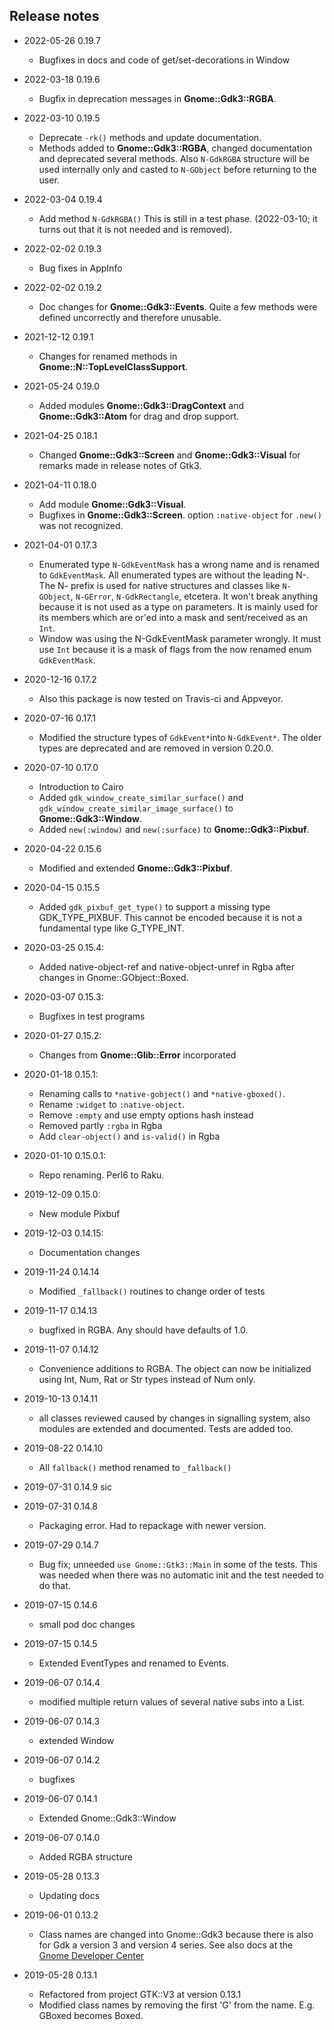 ## Release notes
* 2022-05-26 0.19.7
  * Bugfixes in docs and code of get/set-decorations in Window

* 2022-03-18 0.19.6
  * Bugfix in deprecation messages in **Gnome::Gdk3::RGBA**.

* 2022-03-10 0.19.5
  * Deprecate `-rk()` methods and update documentation.
  * Methods added to **Gnome::Gdk3::RGBA**, changed documentation and deprecated several methods. Also `N-GdkRGBA` structure will be used internally only and casted to `N-GObject` before returning to the user.

* 2022-03-04 0.19.4
  * Add method `N-GdkRGBA()` This is still in a test phase. (2022-03-10; it turns out that it is not needed and is removed).

* 2022-02-02 0.19.3
  * Bug fixes in AppInfo

* 2022-02-02 0.19.2
  * Doc changes for **Gnome::Gdk3::Events**. Quite a few methods were defined uncorrectly and therefore unusable.

* 2021-12-12 0.19.1
  * Changes for renamed methods in **Gnome::N::TopLevelClassSupport**.

* 2021-05-24 0.19.0
  * Added modules **Gnome::Gdk3::DragContext** and **Gnome::Gdk3::Atom** for drag and drop support.

* 2021-04-25 0.18.1
  * Changed  **Gnome::Gdk3::Screen** and **Gnome::Gdk3::Visual** for remarks made in release notes of Gtk3.

* 2021-04-11 0.18.0
  * Add module **Gnome::Gdk3::Visual**.
  * Bugfixes in **Gnome::Gdk3::Screen**. option `:native-object` for `.new()` was not recognized.

* 2021-04-01 0.17.3
  * Enumerated type `N-GdkEventMask` has a wrong name and is renamed to `GdkEventMask`. All enumerated types are without the leading N-. The N- prefix is used for native structures and classes like `N-GObject`, `N-GError`, `N-GdkRectangle`, etcetera. It won't break anything because it is not used as a type on parameters. It is mainly used for its members which are or'ed into a mask and sent/received as an `Int`.
  * Window was using the N-GdkEventMask parameter wrongly. It must use `Int` because it is a mask of flags from the now renamed enum `GdkEventMask`.

* 2020-12-16 0.17.2
  * Also this package is now tested on Travis-ci and Appveyor.

* 2020-07-16 0.17.1
  * Modified the structure types of `GdkEvent*`into `N-GdkEvent*`. The older types are deprecated and are removed in version 0.20.0.

* 2020-07-10 0.17.0
  * Introduction to Cairo
  * Added `gdk_window_create_similar_surface()` and `gdk_window_create_similar_image_surface()` to **Gnome::Gdk3::Window**.
  * Added `new(:window)` and `new(:surface)` to **Gnome::Gdk3::Pixbuf**.

* 2020-04-22 0.15.6
  * Modified and extended **Gnome::Gdk3::Pixbuf**.

* 2020-04-15 0.15.5
  * Added `gdk_pixbuf_get_type()` to support a missing type GDK_TYPE_PIXBUF. This cannot be encoded because it is not a fundamental type like G_TYPE_INT.

* 2020-03-25 0.15.4:
  * Added native-object-ref and native-object-unref in Rgba after changes in Gnome::GObject::Boxed.

* 2020-03-07 0.15.3:
  * Bugfixes in test programs

* 2020-01-27 0.15.2:
  * Changes from **Gnome::Glib::Error** incorporated

* 2020-01-18 0.15.1:
  * Renaming calls to `*native-gobject()` and `*native-gboxed()`.
  * Rename `:widget` to `:native-object`.
  * Remove `:empty` and use empty options hash instead
  * Removed partly `:rgba` in Rgba
  * Add `clear-object()` and `is-valid()` in Rgba

* 2020-01-10 0.15.0.1:
  * Repo renaming. Perl6 to Raku.

* 2019-12-09 0.15.0:
  * New module Pixbuf

* 2019-12-03 0.14.15:
  * Documentation changes

* 2019-11-24 0.14.14
  * Modified `_fallback()` routines to change order of tests

* 2019-11-17 0.14.13
  * bugfixed in RGBA. Any should have defaults of 1.0.

* 2019-11-07 0.14.12
  * Convenience additions to RGBA. The object can now be initialized using Int, Num, Rat or Str types instead of Num only.

* 2019-10-13 0.14.11
  * all classes reviewed caused by changes in signalling system, also modules are extended and documented. Tests are added too.

* 2019-08-22 0.14.10
  * All `fallback()` method renamed to `_fallback()`

* 2019-07-31 0.14.9 sic
* 2019-07-31 0.14.8
  * Packaging error. Had to repackage with newer version.

* 2019-07-29 0.14.7
  * Bug fix; unneeded `use Gnome::Gtk3::Main` in some of the tests. This was needed when there was no automatic init and the test needed to do that.

* 2019-07-15 0.14.6
  * small pod doc changes

* 2019-07-15 0.14.5
  * Extended EventTypes and renamed to Events.

* 2019-06-07 0.14.4
  * modified multiple return values of several native subs into a List.

* 2019-06-07 0.14.3
  * extended Window

* 2019-06-07 0.14.2
  * bugfixes

* 2019-06-07 0.14.1
  * Extended Gnome::Gdk3::Window

* 2019-06-07 0.14.0
  * Added RGBA structure

* 2019-05-28 0.13.3
  * Updating docs

* 2019-06-01 0.13.2
  * Class names are changed into Gnome::Gdk3 because there is also for Gdk a version 3 and version 4 series. See also docs at the [Gnome Developer Center](https://developer.gnome.org/references)

* 2019-05-28 0.13.1
  * Refactored from project GTK::V3 at version 0.13.1
  * Modified class names by removing the first 'G' from the name. E.g. GBoxed becomes Boxed.
